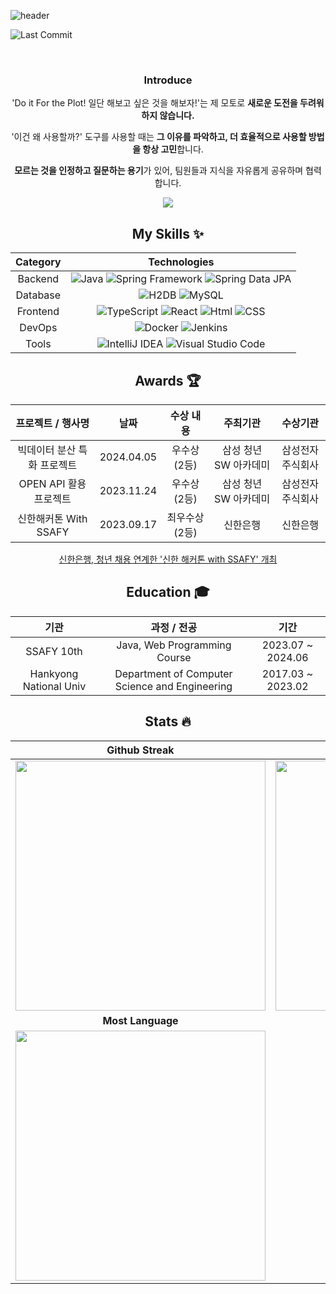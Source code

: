 ![header](https://capsule-render.vercel.app/api?type=waving&color=auto&height=150&section=header&text=KIM%20JEONG%20UK&fontSize=40&animation=fadeIn&fontAlignY=30&descAlignY=51&descAlign=62)

![Last Commit](https://img.shields.io/github/last-commit/KIMSEI1124/KIMSEI1124)

<div align= 'center'>

<img src='https://user-images.githubusercontent.com/74192619/230572160-8f2888f6-d06c-41a4-a3b0-c398cf95263d.png' alt='' />

</br>
</br>

### Introduce

'Do it For the Plot! 일단 해보고 싶은 것을 해보자!'는 제 모토로 **새로운 도전을 두려워하지 않습니다.**

'이건 왜 사용할까?' 도구를 사용할 때는 **그 이유를 파악하고, 더 효율적으로 사용할 방법을 항상 고민**합니다.

**모르는 것을 인정하고 질문하는 용기**가 있어, 팀원들과 지식을 자유롭게 공유하며 협력합니다.

<a href="https://velog.io/@kimsei1124"><img src="https://img.shields.io/badge/Tech%20Blog-11B48A?style=flat-square&logo=Vimeo&logoColor=white&link=https://velog.io/@kimsei1124"/></a>

## My Skills ✨

| Category  |  Technologies |
|:---: |:---:|
| Backend | ![Java](https://img.shields.io/badge/-Java-orange) ![Spring Framework](https://img.shields.io/badge/Spring-6DB33F?logo=Spring&logoColor=white) ![Spring Data JPA](https://img.shields.io/badge/Spring%20Data%20JPA-6DB33F?logo=Spring&logoColor=white) |
| Database | ![H2DB](https://img.shields.io/badge/H2DB-blue) ![MySQL](https://img.shields.io/badge/MySQL-4479A1?logo=MySQL&logoColor=white) |
| Frontend | ![TypeScript](https://img.shields.io/badge/TypeScript-3178C6?logo=TypeScript&logoColor=white) ![React](https://img.shields.io/badge/React-61DAFB?logo=React&logoColor=white) ![Html](https://img.shields.io/badge/HTML-E34F26?logo=HTML5&logoColor=white) ![CSS](https://img.shields.io/badge/CSS3-1572B6?logo=CSS3&logoColor=white) |
| DevOps | ![Docker](https://img.shields.io/badge/Docker-2496ED?logo=Docker&logoColor=white)  ![Jenkins](https://img.shields.io/badge/Jenkins-D24939?logo=Jenkins&logoColor=white) |
| Tools | ![IntelliJ IDEA](https://img.shields.io/badge/IntelliJ%20IDEA-000000?logo=IntelliJ%20IDEA&logoColor=white) ![Visual Studio Code](https://img.shields.io/badge/Visual%20Studio%20Code-007ACC?logo=Visual%20Studio%20Code&logoColor=white) |

## Awards 🏆

| **프로젝트 / 행사명**         | **날짜**      | **수상 내용**            | **주최기관**                    | **수상기관**          |
|:-----------------------------:|:-------------:|:------------------------:|:------------------------------:|:--------------------:|
| 빅데이터 분산 특화 프로젝트   | 2024.04.05    | 우수상 (2등)                        | 삼성 청년 SW 아카데미           | 삼성전자주식회사                   |
| OPEN API 활용 프로젝트         | 2023.11.24    | 우수상 (2등)                        | 삼성 청년 SW 아카데미           | 삼성전자주식회사                   |
| 신한해커톤 With SSAFY          | 2023.09.17    | 최우수상 (2등)           | 신한은행                        | 신한은행            |

[신한은행, 청년 채용 연계한 '신한 해커톤 with SSAFY' 개최](https://daily.hankooki.com/news/articleView.html?idxno=1000809)

## Education 🎓

| 기관 | 과정 / 전공 | 기간 |
|:---:|:---:|:---:|
|SSAFY 10th | Java, Web Programming Course | 2023.07 ~ 2024.06 |
| Hankyong National Univ | Department of Computer Science and Engineering | 2017.03 ~ 2023.02 |
 
## Stats 🔥

| Github Streak| Github Stats|
|:---:|:---:|
|<img src="https://streak-stats.demolab.com?user=KIMSEI1124&theme=dark&hide_border=true&locale=ko&date_format=%5BY.%5Dn.j&mode=weekly" width=400 />|<img src="https://github-readme-stats.vercel.app/api?username=KIMSEI1124&show_icons=true" width=400 />|
| **Most Language** | **Beakjoon** |
|<img src="https://github-readme-stats.vercel.app/api/top-langs/?username=KIMSEI1124&layout=compact" width=400 />|<img src="http://mazassumnida.wtf/api/generate_badge?boj=bbomi1973" witdh=400 />

</div>
